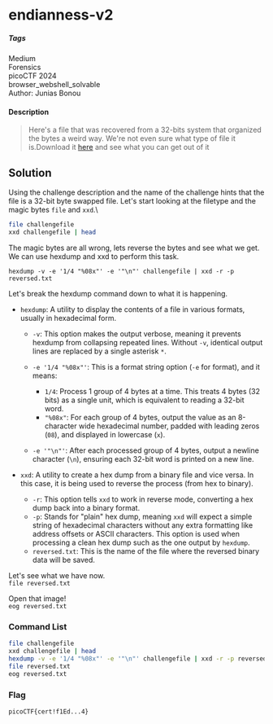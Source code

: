 # endianness-v2
##### Tags
Medium\
Forensics\
picoCTF 2024\
browser_webshell_solvable\
Author: Junias Bonou
#### Description
> Here's a file that was recovered from a 32-bits system that organized the bytes a weird way. We're not even sure what type of file it is.Download it [here](https://artifacts.picoctf.net/c_titan/36/challengefile) and see what you can get out of it
## Solution
Using the challenge description and the name of the challenge hints that the file is a 32-bit byte swapped file.  Let's start looking at the filetype and the magic bytes `file` and `xxd`.\
```bash
file challengefile
xxd challengefile | head
```

The magic bytes are all wrong, lets reverse the bytes and see what we get.  We can use hexdump and xxd to perform this task.

`hexdump -v -e '1/4 "%08x"' -e '"\n"' challengefile | xxd -r -p reversed.txt`

Let's break the hexdump command down to what it is happening.
- `hexdump`: A utility to display the contents of a file in various formats, usually in hexadecimal form.
	- `-v`: This option makes the output verbose, meaning it prevents hexdump from collapsing repeated lines. Without `-v`, identical output lines are replaced by a single asterisk `*`.
	    
	- `-e '1/4 "%08x"'`: This is a format string option (`-e` for format), and it means:
	    - `1/4`: Process 1 group of 4 bytes at a time. This treats 4 bytes (32 bits) as a single unit, which is equivalent to reading a 32-bit word.
	    - `"%08x"`: For each group of 4 bytes, output the value as an 8-character wide hexadecimal number, padded with leading zeros (`08`), and displayed in lowercase (`x`).
	      
	- `-e '"\n"'`: After each processed group of 4 bytes, output a newline character (`\n`), ensuring each 32-bit word is printed on a new line.

- `xxd`: A utility to create a hex dump from a binary file and vice versa. In this case, it is being used to reverse the process (from hex to binary).
	- `-r`: This option tells `xxd` to work in reverse mode, converting a hex dump back into a binary format.
	- `-p`: Stands for "plain" hex dump, meaning `xxd` will expect a simple string of hexadecimal characters without any extra formatting like address offsets or ASCII characters. This option is used when processing a clean hex dump such as the one output by `hexdump`.
	- `reversed.txt`: This is the name of the file where the reversed binary data will be saved.

Let's see what we have now.\
`file reversed.txt`

Open that image!\
`eog reversed.txt`

### Command List
```bash
file challengefile
xxd challengefile | head
hexdump -v -e '1/4 "%08x"' -e '"\n"' challengefile | xxd -r -p reversed.txt
file reversed.txt
eog reversed.txt 
```

### Flag
`picoCTF{cert!f1Ed...4}`
